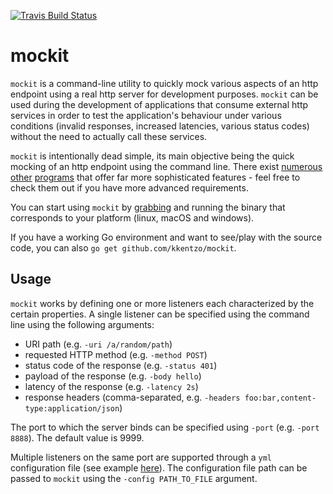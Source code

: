 [![Travis Build Status](https://travis-ci.org/kkentzo/mockit.svg?branch=master)](https://travis-ci.org/kkentzo/mockit)

# mockit

`mockit` is a command-line utility to quickly mock various aspects of
an http endpoint using a real http server for development
purposes. `mockit` can be used during the development of applications
that consume external http services in order to test the application's
behaviour under various conditions (invalid responses, increased
latencies, various status codes) without the need to actually call
these services.

`mockit` is intentionally dead simple, its main objective being the
quick mocking of an http endpoint using the command line. There exist
[numerous](https://github.com/iridakos/duckrails)
[other](https://github.com/gencebay/httplive)
[programs](https://github.com/jamesdbloom/mockserver) that offer far
more sophisticated features - feel free to check them out if you have
more advanced requirements.

You can start using `mockit` by
[grabbing](https://github.com/kkentzo/mockit/releases) and running the
binary that corresponds to your platform (linux, macOS and windows).

If you have a working Go environment and want to see/play with the
source code, you can also `go get github.com/kkentzo/mockit`.

## Usage

`mockit` works by defining one or more listeners each characterized by
the certain properties. A single listener can be specified using the
command line using the following arguments:

* URI path (e.g. `-uri /a/random/path`)
* requested HTTP method (e.g. `-method POST`)
* status code of the response (e.g. `-status 401`)
* payload of the response (e.g. `-body hello`)
* latency of the response (e.g. `-latency 2s`)
* response headers (comma-separated, e.g. `-headers
  foo:bar,content-type:application/json`)

The port to which the server binds can be specified using `-port`
(e.g. `-port 8888`). The default value is 9999.

Multiple listeners on the same port are supported through a `yml`
configuration file (see example [here](sample.yml)). The configuration
file path can be passed to `mockit` using the `-config PATH_TO_FILE`
argument.
